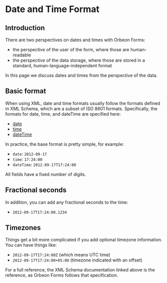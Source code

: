 # Date and Time Format


## Introduction

There are two perspectives on dates and times with Orbeon Forms:

* the perspective of the user of the form, where those are human-readable
* the perspective of the data storage, where those are stored in a standard, human-language-independent format

In this page we discuss dates and times from the perspective of the data.

## Basic format

When using XML, date and time formats usually follow the formats defined in XML Schema, which are a subset of ISO 8601 formats. Specifically, the formats for date, time, and dateTime are specified here:

* [date](http://www.w3.org/TR/xmlschema-2/#date)
* [time](http://www.w3.org/TR/xmlschema-2/#time)
* [dateTime](http://www.w3.org/TR/xmlschema-2/#dateTime)

In practice, the base format is pretty simple, for example:

* `date`: `2012-09-17`
* `time`: `17:24:00`
* `dateTime`: `2012-09-17T17:24:00`

All fields have a fixed number of digits.

## Fractional seconds

In addition, you can add any fractional seconds to the time:

* `2012-09-17T17:24:00.1234`

## Timezones

Things get a bit more complicated if you add optional timezone information. You can have things like:

- `2012-09-17T17:24:00Z` (which means UTC time)
- `2012-09-17T17:24:00+05:00` (timezone indicated with an offset)

For a full reference, the XML Schema documentation linked above is the reference, as Orbeon Forms follows that specification.
